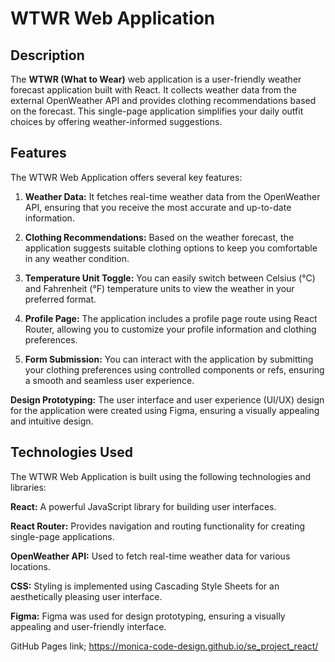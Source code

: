# WTWR Web Application

## Description

The **WTWR (What to Wear)** web application is a user-friendly weather forecast application built with React. It collects weather data from the external OpenWeather API and provides clothing recommendations based on the forecast. This single-page application simplifies your daily outfit choices by offering weather-informed suggestions.

## Features

The WTWR Web Application offers several key features:

1. **Weather Data:** It fetches real-time weather data from the OpenWeather API, ensuring that you receive the most accurate and up-to-date information.

2. **Clothing Recommendations:** Based on the weather forecast, the application suggests suitable clothing options to keep you comfortable in any weather condition.

3. **Temperature Unit Toggle:** You can easily switch between Celsius (°C) and Fahrenheit (°F) temperature units to view the weather in your preferred format.

4. **Profile Page:** The application includes a profile page route using React Router, allowing you to customize your profile information and clothing preferences.

5. **Form Submission:** You can interact with the application by submitting your clothing preferences using controlled components or refs, ensuring a smooth and seamless user experience.

**Design Prototyping:** The user interface and user experience (UI/UX) design for the application were created using Figma, ensuring a visually appealing and intuitive design.

## Technologies Used

The WTWR Web Application is built using the following technologies and libraries:

**React:** A powerful JavaScript library for building user interfaces.

**React Router:** Provides navigation and routing functionality for creating single-page applications.

**OpenWeather API:** Used to fetch real-time weather data for various locations.

**CSS:** Styling is implemented using Cascading Style Sheets for an aesthetically pleasing user interface.

**Figma:** Figma was used for design prototyping, ensuring a visually appealing and user-friendly interface.

GitHub Pages link; https://monica-code-design.github.io/se_project_react/
